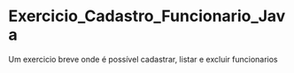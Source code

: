 # Exercicio_Cadastro_Funcionario_Java
Um exercicio breve onde é possível cadastrar, listar e excluir funcionarios
